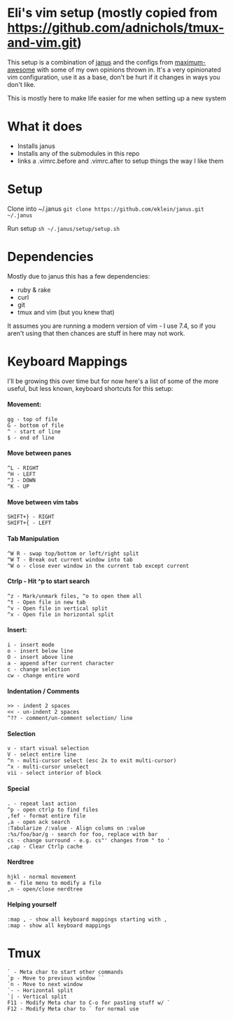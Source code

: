 Eli's vim setup (mostly copied from https://github.com/adnichols/tmux-and-vim.git)
===================
This setup is a combination of
[janus](https://github.com/carlhuda/janus) and the configs from
[maximum-awesome](https://github.com/square/maximum-awesome) with some
of my own opinions thrown in. It's a very opinionated vim configuration,
use it as a base, don't be hurt if it changes in ways you don't like.

This is mostly here to make life easier for me when setting up a new
system

# What it does
- Installs janus
- Installs any of the submodules in this repo
- links a .vimrc.before and .vimrc.after to setup things the way I like
  them

# Setup

Clone into ~/.janus
```git clone https://github.com/eklein/janus.git ~/.janus```

Run setup
```sh ~/.janus/setup/setup.sh```

# Dependencies

Mostly due to janus this has a few dependencies:

- ruby & rake
- curl
- git
- tmux and vim (but you knew that)

It assumes you are running a modern version of vim - I use 7.4, so if
you aren't using that then chances are stuff in here may not work.

# Keyboard Mappings

I'll be growing this over time but for now here's a list of some of the more useful, but less known, keyboard shortcuts for this setup:

#### Movement:
```
gg - top of file
G - bottom of file
^ - start of line
$ - end of line
```

#### Move between panes
```
^L - RIGHT
^H - LEFT
^J - DOWN
^K - UP
```

#### Move between vim tabs
```
SHIFT+} - RIGHT
SHIFT+{ - LEFT
```

#### Tab Manipulation
```
^W R - swap top/bottom or left/right split
^W T - Break out current window into tab
^W o - close ever window in the current tab except current
```

#### Ctrlp - Hit ^p to start search
```
^z - Mark/unmark files, ^o to open them all
^t - Open file in new tab
^v - Open file in vertical split
^x - Open file in horizontal split
```

#### Insert:
```
i - insert mode
o - insert below line
O - insert above line
a - append after current character
c - change selection
cw - change entire word
```

#### Indentation / Comments
```
>> - indent 2 spaces
<< - un-indent 2 spaces
^?? - comment/un-comment selection/ line
```

#### Selection
```
v - start visual selection
V - select entire line
^n - multi-cursor select (esc 2x to exit multi-cursor)
^x - multi-cursor unselect
vii - select interior of block
```

#### Special
```
. - repeat last action
^p - open ctrlp to find files
,fef - format entire file
,a - open ack search
:Tabularize /:value - Align colums on :value
:%s/foo/bar/g - search for foo, replace with bar
cs - change surround - e.g. cs"' changes from " to '
,cap - Clear Ctrlp cache
```

#### Nerdtree
```
hjkl - normal movement
m - file menu to modify a file
,n - open/close nerdtree
```

#### Helping yourself
```
:map , - show all keyboard mappings starting with ,
:map - show all keyboard mappings
```

Tmux
============
```
` - Meta char to start other commands
`p - Move to previous window ``
`n - Move to next window
`- - Horizontal split
`| - Vertical split
F11 - Modify Meta char to C-o for pasting stuff w/ `
F12 - Modify Meta char to ` for normal use
```
